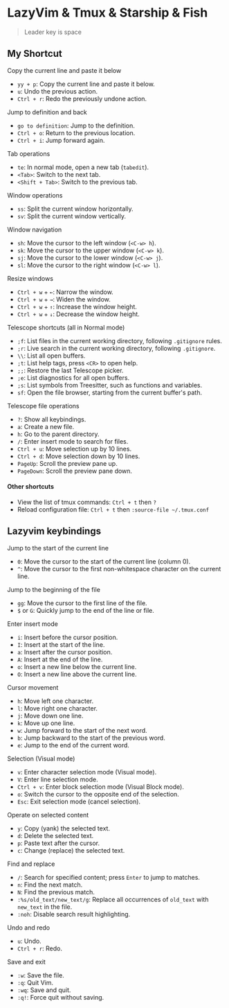 # LazyVim & Tmux & Starship & Fish
> Leader key is space


## My Shortcut

Copy the current line and paste it below
- `yy + p`: Copy the current line and paste it below.
- `u`: Undo the previous action.
- `Ctrl + r`: Redo the previously undone action.

Jump to definition and back
- `go to definition`: Jump to the definition.
- `Ctrl + o`: Return to the previous location.
- `Ctrl + i`: Jump forward again.

Tab operations
- `te`: In normal mode, open a new tab (`tabedit`).
- `<Tab>`: Switch to the next tab.
- `<Shift + Tab>`: Switch to the previous tab.

Window operations
- `ss`: Split the current window horizontally.
- `sv`: Split the current window vertically.

Window navigation
- `sh`: Move the cursor to the left window (`<C-w> h`).
- `sk`: Move the cursor to the upper window (`<C-w> k`).
- `sj`: Move the cursor to the lower window (`<C-w> j`).
- `sl`: Move the cursor to the right window (`<C-w> l`).

Resize windows
- `Ctrl + w` + `←`: Narrow the window.
- `Ctrl + w` + `→`: Widen the window.
- `Ctrl + w` + `↑`: Increase the window height.
- `Ctrl + w` + `↓`: Decrease the window height.

Telescope shortcuts (all in Normal mode)

- `;f`: List files in the current working directory, following `.gitignore` rules.
- `;r`: Live search in the current working directory, following `.gitignore`.
- `\\`: List all open buffers.
- `;t`: List help tags, press `<CR>` to open help.
- `;;`: Restore the last Telescope picker.
- `;e`: List diagnostics for all open buffers.
- `;s`: List symbols from Treesitter, such as functions and variables.
- `sf`: Open the file browser, starting from the current buffer's path.

Telescope file operations

- `?`: Show all keybindings.
- `a`: Create a new file.
- `h`: Go to the parent directory.
- `/`: Enter insert mode to search for files.
- `Ctrl + u`: Move selection up by 10 lines.
- `Ctrl + d`: Move selection down by 10 lines.
- `PageUp`: Scroll the preview pane up.
- `PageDown`: Scroll the preview pane down.

#### Other shortcuts
- View the list of tmux commands: `Ctrl + t` then `?`
- Reload configuration file: `Ctrl + t` then `:source-file ~/.tmux.conf`

## Lazyvim keybindings

Jump to the start of the current line
- `0`: Move the cursor to the start of the current line (column 0).
- `^`: Move the cursor to the first non-whitespace character on the current line.

Jump to the beginning of the file
- `gg`: Move the cursor to the first line of the file.
- `$` or `G`: Quickly jump to the end of the line or file.

Enter insert mode
- `i`: Insert before the cursor position.
- `I`: Insert at the start of the line.
- `a`: Insert after the cursor position.
- `A`: Insert at the end of the line.
- `o`: Insert a new line below the current line.
- `O`: Insert a new line above the current line.

Cursor movement
- `h`: Move left one character.
- `l`: Move right one character.
- `j`: Move down one line.
- `k`: Move up one line.
- `w`: Jump forward to the start of the next word.
- `b`: Jump backward to the start of the previous word.
- `e`: Jump to the end of the current word.

Selection (Visual mode)
- `v`: Enter character selection mode (Visual mode).
- `V`: Enter line selection mode.
- `Ctrl + v`: Enter block selection mode (Visual Block mode).
- `o`: Switch the cursor to the opposite end of the selection.
- `Esc`: Exit selection mode (cancel selection).

Operate on selected content
- `y`: Copy (yank) the selected text.
- `d`: Delete the selected text.
- `p`: Paste text after the cursor.
- `c`: Change (replace) the selected text.

Find and replace
- `/`: Search for specified content; press `Enter` to jump to matches.
- `n`: Find the next match.
- `N`: Find the previous match.
- `:%s/old_text/new_text/g`: Replace all occurrences of `old_text` with `new_text` in the file.
- `:noh`: Disable search result highlighting.

Undo and redo
- `u`: Undo.
- `Ctrl + r`: Redo.

Save and exit
- `:w`: Save the file.
- `:q`: Quit Vim.
- `:wq`: Save and quit.
- `:q!`: Force quit without saving.
